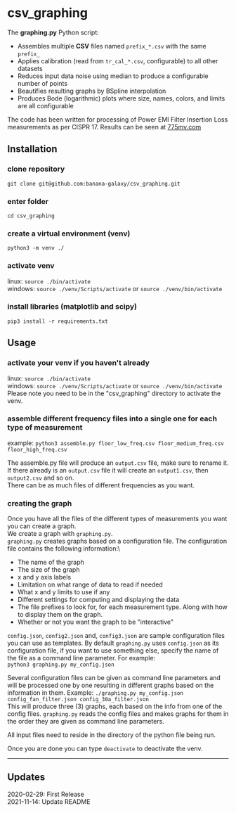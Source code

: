 # csv_graphing

The **graphing.py** Python script:
* Assembles multiple **CSV** files named `prefix_*.csv` with the same `prefix_`
* Applies calibration (read from `tr_cal_*.csv`, configurable) to all other datasets
* Reduces input data noise using median to produce a configurable number of points
* Beautifies resulting graphs by BSpline interpolation
* Produces Bode (logarithmic) plots where size, names, colors, and limits are all configurable

The code has been written for processing of Power EMI Filter Insertion Loss measurements as per CISPR 17. Results can be seen at [775mv.com](https://775mv.com/product-category/emi-filters/)

## Installation

### clone repository
`git clone git@github.com:banana-galaxy/csv_graphing.git`
### enter folder
`cd csv_graphing`
### create a virtual environment (venv)
`python3 -m venv ./`
### activate venv
linux: `source ./bin/activate`\
windows: `source ./venv/Scripts/activate` or `source ./venv/bin/activate`
### install libraries (matplotlib and scipy)
`pip3 install -r requirements.txt`

## Usage

### activate your venv if you haven't already
linux: `source ./bin/activate`\
windows: `source ./venv/Scripts/activate` or `source ./venv/bin/activate`\
Please note you need to be in the "csv_graphing" directory to activate the venv.

### assemble different frequency files into a single one for each type of measurement
example: `python3 assemble.py floor_low_freq.csv floor_medium_freq.csv floor_high_freq.csv`

The assemble.py file will produce an `output.csv` file, make sure to rename it. If there already is an `output.csv` file it will create an `output1.csv`, then `output2.csv` and so on.\
There can be as much files of different frequencies as you want.

### creating the graph
Once you have all the files of the different types of measurements you want you can create a graph.\
We create a graph with `graphing.py`.\
`graphing.py` creates graphs based on a configuration file. The configuration file contains the following information:\
- The name of the graph
- The size of the graph
- x and y axis labels
- Limitation on what range of data to read if needed
- What x and y limits to use if any
- Different settings for computing and displaying the data
- The file prefixes to look for, for each measurement type. Along with how to display them on the graph.
- Whether or not you want the graph to be "interactive"

`config.json`, `config2.json` and, `config3.json` are sample configuration files you can use as templates. By default `graphing.py` uses `config.json` as its configuration file, if you want to use something else, specify the name of the file as a command line parameter. For example:\
`python3 graphing.py my_config.json`

Several configuration files can be given as command line parameters and will be processed one by one resulting in different graphs based on the information in them. Example:
`./graphing.py my_config.json config_fan_filter.json config_30a_filter.json`\
This will produce three (3) graphs, each based on the info from one of the config files. `graphing.py` reads the config files and makes graphs for them in the order they are given as command line parameters.

All input files need to reside in the directory of the python file being run.

Once you are done you can type `deactivate` to deactivate the venv.
***

## Updates

2020-02-29: First Release\
2021-11-14: Update README